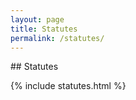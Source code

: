 ```yaml
---
layout: page
title: Statutes
permalink: /statutes/
---
```


<section style="margin-bottom:50px;">
  <div class="container">
<div class="section-title" markdown="1">
## Statutes
</div>
    <div class="row">
      <div class="col-xs-12">
<div class="block">

{% include statutes.html %}

</div>
</div>
</div>
</div>
</section>